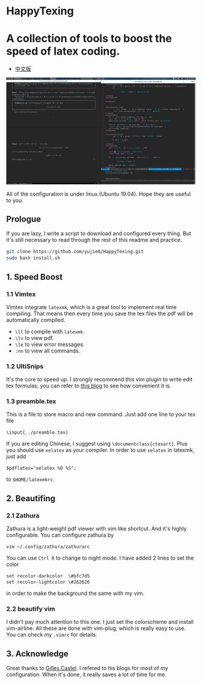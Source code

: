 # HappyTexing
# A collection of tools to boost the speed of latex coding.

* <a href="./README_zh.md">中文版</a>

<img src="./figures/texenv.png" alt="">

All of the configuration is under linux (Ubuntu 19.04). Hope they
are useful to you.

## Prologue
If you are lazy, I write a script to download and configured every thing. But it's still necessary to read through the rest of this readme and practice.

```bash
git clone https://github.com/yujie6/HappyTexing.git
sudo bash install.sh
```

## 1. Speed Boost

### 1.1 Vimtex
Vimtex integrate `latexmk`, which is a great tool to implement 
real time compiling. That means  then every time you save the tex files
the pdf will be automatically compiled. 
* `\ll` to compile with `latexmk`.
* `\lv` to view pdf.
* `\le` to view error messages.
* `:nn` to view all commands.


### 1.2 Ul­tiSnips

It's the core to speed up. I strongly recommend this vim plugin to write 
edit tex formulas, you can refer to <a href="https://castel.dev/post/lecture-notes-1/">this blog</a> to see 
how convenient it is.

### 1.3 preamble.tex
This is a file to store macro and new command. 
Just add one line to your tex file

    \input{../preamble.tex}

If you are editing Chinese, I suggest using `\documentclass{ctexart}`. Plus you should use `xelatex` as your compiler.
In order to use `xelatex` in latexmk, just add  

    $pdflatex="xelatex %O %S";

to `$HOME/latexmkrc`.
## 2. Beautifing
### 2.1 Zathura
Zathura is a light-weight pdf viewer with vim like shortcut. 
And it's highly configurable. You can configure zathura by
    
    vim ~/.config/zathura/zathurarc

You can use `Ctrl R` to change to night mode. I have added 2 lines to set the color

    set recolor-darkcolor  \#bfc7d5
    set recolor-lightcolor \#262626

in order to make the background the same with my vim.

### 2.2 beautify vim
I didn't pay much attention to this one. I just set the colorscheme and install vim-airline. All these are done with
vim-plug, which is really easy to use. You can check my `.vimrc` for details.

## 3. Acknowledge
Great thanks to <a href="https://github.com/gillescastel">Gilles Castel</a>. I refered to his blogs for most of my configuration. When it's done, it really saves a lot of time for me.
